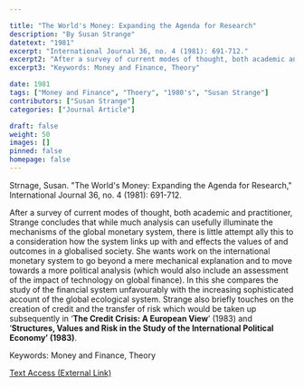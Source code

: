 ```yaml
---

title: "The World's Money: Expanding the Agenda for Research"
description: "By Susan Strange"
datetext: "1981"
excerpt: "International Journal 36, no. 4 (1981): 691-712."
excerpt2: "After a survey of current modes of thought, both academic and practitioner, Strange concludes that while much analysis can usefully illuminate the mechanisms of the global monetary system, there is little attempt ally this to a consideration how the system links up with and effects the values of and outcomes in a globalised society. She wants work on the international monetary system to go beyond a mere mechanical explanation and to move towards a more political analysis (which would also include an assessment of the impact of technology on global finance). In this she compares the study of the financial system unfavourably with the increasing sophisticated account of the global ecological system. Strange also briefly touches on the creation of credit and the transfer of risk which would be taken up subsequently in ‘The Credit Crisis: A European View’ (1983) and ‘Structures, Values and Risk in the Study of the International Political Economy’ (1983)."
excerpt3: "Keywords: Money and Finance, Theory"

date: 1981
tags: ["Money and Finance", "Thoery", "1980's", "Susan Strange"]
contributors: ["Susan Strange"]
categories: ["Journal Article"]

draft: false
weight: 50
images: []
pinned: false
homepage: false
---
```


Strnage, Susan. "The World's Money: Expanding the Agenda for Research," International Journal 36, no. 4 (1981): 691-712.

After a survey of current modes of thought, both academic and practitioner, Strange concludes that while much analysis can usefully illuminate the mechanisms of the global monetary system, there is little attempt ally this to a consideration how the system links up with and effects the values of and outcomes in a globalised society. She wants work on the international monetary system to go beyond a mere mechanical explanation and to move towards a more political analysis (which would also include an assessment of the impact of technology on global finance). In this she compares the study of the financial system unfavourably with the increasing sophisticated account of the global ecological system. Strange also briefly touches on the creation of credit and the transfer of risk which would be taken up subsequently in ‘<b>The Credit Crisis: A European View</b>’ (1983) and ‘<b>Structures, Values and Risk in the Study of the International Political Economy’ (1983)</b>.

Keywords: Money and Finance, Theory

[Text Access (External Link)](https://doi.org/10.1177/002070208103600401)
